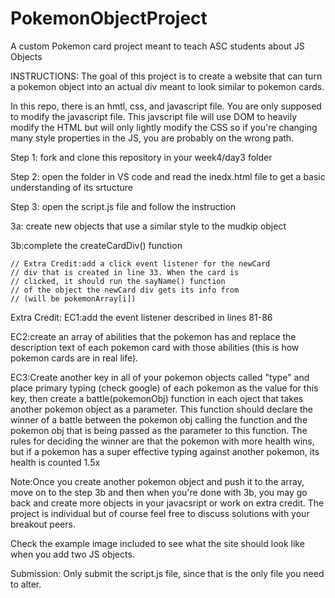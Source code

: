 # PokemonObjectProject
A custom Pokemon card project meant to teach ASC students about JS Objects

INSTRUCTIONS:
The goal of this project is to create a website that can turn a pokemon
object into an actual div meant to look similar to pokemon cards.

In this repo, there is an hmtl, css, and javascript file. You are only supposed
to modify the javascript file. This javscript file will use DOM to heavily
modify the HTML but will only lightly modify the CSS so if you're changing
many style properties in the JS, you are probably on the wrong path.

Step 1: fork and clone this repository in your week4/day3 folder

Step 2: open the folder in VS code and read the inedx.html file to
get a basic understanding of its srtucture

Step 3: open the script.js file and follow the instruction
  
  3a: create new objects that use a similar style to the mudkip object
  
  3b:complete the createCardDiv() function


    // Extra Credit:add a click event listener for the newCard
    // div that is created in line 33. When the card is
    // clicked, it should run the sayName() function
    // of the object the newCard div gets its info from
    // (will be pokemonArray[i])

Extra Credit: 
EC1:add the event listener described in lines 81-86

EC2:create an array of abilities that the pokemon has and replace the description 
text of each pokemon card with those abilities (this is how pokemon cards are
in real life).

EC3:Create another key in all of your pokemon objects called "type" and place
primary typing (check google) of each pokemon as the value for this key, then create
a battle(pokemonObj) function in each oject that takes another pokemon
object as a parameter. This function should declare the winner of a battle
between the pokemon obj calling the function and the pokemon obj that is being
passed as the parameter to this function. The rules for deciding the winner are
that the pokemon with more health wins, but if a pokemon has a super
effective typing against another pokemon, its health is counted 
1.5x


Note:Once you create another pokemon object and push it to the array,
move on to the step 3b and then when you're done with 3b, you may
go back and create more objects in your javacsript or work on extra
credit. The project is individual but of course feel free to discuss
solutions with your breakout peers.

Check the example image included to see what the site should look
like when you add two JS objects.

Submission: Only submit the script.js file, since that is the only file
you need to alter.
